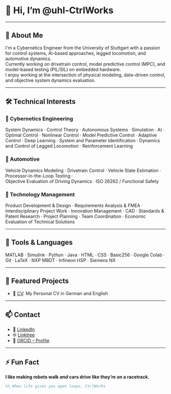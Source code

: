 # 👋 Hi, I’m @uhl-CtrlWorks

---

## 🚀 About Me

I'm a Cybernetics Engineer from the University of Stuttgart with a passion for control systems, AI-based approaches, legged locomotion, and automotive dynamics.  
Currently working on drivetrain control, model predictive control (MPC), and model-based testing (PIL/SIL) on embedded hardware.  
I enjoy working at the intersection of physical modeling, data-driven control, and objective system dynamics evaluation.

---

## 🛠️ Technical Interests

### 🔧 Cybernetics Engineering  
System Dynamics · Control Theory · Autonomous Systems · Simulation · AI · Optimal Control · Nonlinear Control · 
Model Predictive Control · Adaptive Control · Deep Learning · System and Parameter Identification · 
Dynamics and Control of Legged Locomotion · Reinforcement Learning

### 🚗 Automotive  
Vehicle Dynamics Modeling · Drivetrain Control · Vehicle State Estimation · Processor-in-the-Loop Testing ·  
Objective Evaluation of Driving Dynamics · ISO 26262 / Functional Safety 

### 🧩 Technology Management  
Product Development & Design · Requirements Analysis & FMEA · Interdisciplinary Project Work · Innovation Management · 
CAD · Standards & Patent Research · Project Planning · Team Coordination · Economic Evaluation of Technical Solutions

---

## 🧰 Tools & Languages  
MATLAB · Simulink · Python · Java · HTML · CSS · Basic256 · Google Colab · Git · LaTeX · NXP MBDT · Infineon HSP · Siemens NX

---

## 📂 Featured Projects  
- 🔧 [CV](https://github.com/users/uhl-CtrlWorks/projects/1): My Personal CV in German and English

---

## 📫 Contact  
- 💼 [LinkedIn](https://www.linkedin.com/in/ramón-tamino-uhl-a79105201)
- 🌐 [Linktree](https://linktr.ee/uhlramon)  
- 🧬 [ORCID – Profile]([https://orcid.org/0000-0002-XXXX-XXXX](https://orcid.org/0009-0005-9511-1268))  

---

## ⚡ Fun Fact  
**I like making robots walk *and* cars drive like they’re on a racetrack.**  

```matlab
%% When life gives you open loops, CtrlWorks
